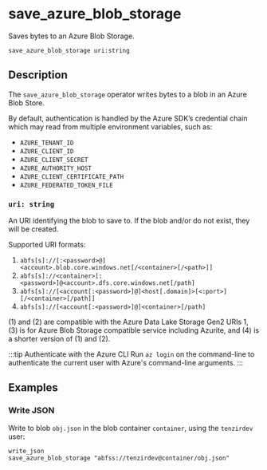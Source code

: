 # save_azure_blob_storage

Saves bytes to an Azure Blob Storage.

```tql
save_azure_blob_storage uri:string
```

## Description

The `save_azure_blob_storage` operator writes bytes to a blob in an
Azure Blob Store.

By default, authentication is handled by the Azure SDK’s credential chain which
may read from multiple environment variables, such as:

- `AZURE_TENANT_ID`
- `AZURE_CLIENT_ID`
- `AZURE_CLIENT_SECRET`
- `AZURE_AUTHORITY_HOST`
- `AZURE_CLIENT_CERTIFICATE_PATH`
- `AZURE_FEDERATED_TOKEN_FILE`

### `uri: string`

An URI identifying the blob to save to. If the blob and/or do not
exist, they will be created.

Supported URI formats:

1. `abfs[s]://[:<password>@]<account>.blob.core.windows.net[/<container>[/<path>]]`
2. `abfs[s]://<container>[:<password>]@<account>.dfs.core.windows.net[/path]`
3. `abfs[s]://[<account[:<password>]@]<host[.domain]>[<:port>][/<container>[/path]]`
4. `abfs[s]://[<account[:<password>]@]<container>[/path]`

(1) and (2) are compatible with the Azure Data Lake Storage Gen2 URIs 1, (3) is
for Azure Blob Storage compatible service including Azurite, and (4) is a shorter
version of (1) and (2).

:::tip Authenticate with the Azure CLI
Run `az login` on the command-line to authenticate the current user with Azure's
command-line arguments.
:::

## Examples

### Write JSON

Write to blob `obj.json` in the blob container `container`, using the
`tenzirdev` user:

```tql
write_json
save_azure_blob_storage "abfss://tenzirdev@container/obj.json"
```
